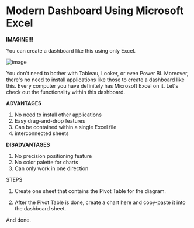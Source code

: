 <h1> Modern Dashboard Using Microsoft Excel </h1>

**IMAGINE!!!**

You can create a dashboard like this using only Excel.

![image](https://github.com/AfifAlvan/Sales-Dashboard-using-Excel/assets/114891065/b865739f-9fcd-4f75-b5ff-5e17b13af2f4)

You don't need to bother with Tableau, Looker, or even Power BI. 
Moreover, there's no need to install applications like those to create a dashboard like this.
Every computer you have definitely has Microsoft Excel on it.
Let's check out the functionality within this dashboard.


**ADVANTAGES**
1. No need to install other applications
2. Easy drag-and-drop features
3. Can be contained within a single Excel file
4. interconnected sheets

**DISADVANTAGES**
1. No precision positioning feature
2. No color palette for charts
3. Can only work in one direction


STEPS

1. Create one sheet that contains the Pivot Table for the diagram.
   
3. After the Pivot Table is done, create a chart here and copy-paste it into the dashboard sheet.

And done.
